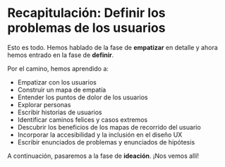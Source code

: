 # Recapitulación: Definir los problemas de los usuarios

Esto es todo. Hemos hablado de la fase de **empatizar** en detalle y ahora hemos entrado en la fase de **definir**.

Por el camino, hemos aprendido a:

* Empatizar con los usuarios
* Construir un mapa de empatía
* Entender los puntos de dolor de los usuarios
* Explorar personas
* Escribir historias de usuarios
* Identificar caminos felices y casos extremos
* Descubrir los beneficios de los mapas de recorrido del usuario
* Incorporar la accesibilidad y la inclusión en el diseño UX
* Escribir enunciados de problemas y enunciados de hipótesis

A continuación, pasaremos a la fase de **ideación**. ¡Nos vemos allí!
